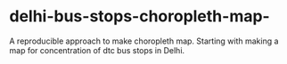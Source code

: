 # delhi-bus-stops-choropleth-map-
A reproducible approach to make choropleth map. Starting with making a map for concentration of dtc bus stops in Delhi. 

